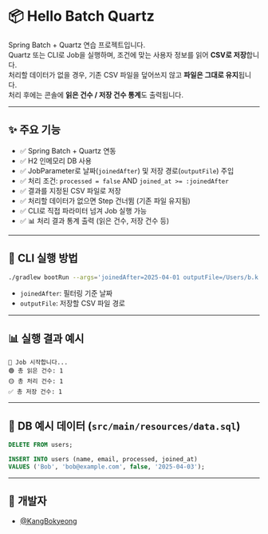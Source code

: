 # 📦 Hello Batch Quartz

Spring Batch + Quartz 연습 프로젝트입니다.  
Quartz 또는 CLI로 Job을 실행하며, 조건에 맞는 사용자 정보를 읽어 **CSV로 저장**합니다.  
처리할 데이터가 없을 경우, 기존 CSV 파일을 덮어쓰지 않고 **파일은 그대로 유지**됩니다.  
처리 후에는 콘솔에 **읽은 건수 / 저장 건수 통계**도 출력됩니다.

---

## ✨ 주요 기능

- ✅ Spring Batch + Quartz 연동
- ✅ H2 인메모리 DB 사용
- ✅ JobParameter로 날짜(`joinedAfter`) 및 저장 경로(`outputFile`) 주입
- ✅ 처리 조건: `processed = false` AND `joined_at >= :joinedAfter`
- ✅ 결과를 지정된 CSV 파일로 저장
- ✅ 처리할 데이터가 없으면 Step 건너뜀 (기존 파일 유지됨)
- ✅ CLI로 직접 파라미터 넘겨 Job 실행 가능
- ✅ 📊 처리 결과 통계 출력 (읽은 건수, 저장 건수 등)

---

## 🧪 CLI 실행 방법

```bash
./gradlew bootRun --args='joinedAfter=2025-04-01 outputFile=/Users/b.k.kang/Desktop/users.csv'
```

- `joinedAfter`: 필터링 기준 날짜
- `outputFile`: 저장할 CSV 파일 경로

---

## 📊 실행 결과 예시

```text
🚀 Job 시작합니다...
🟢 총 읽은 건수: 1
🟡 총 처리 건수: 1
✅ 총 저장 건수: 1
```

---

## 💾 DB 예시 데이터 (`src/main/resources/data.sql`)

```sql
DELETE FROM users;

INSERT INTO users (name, email, processed, joined_at)
VALUES ('Bob', 'bob@example.com', false, '2025-04-03');
```

---

## 👤 개발자

- [@KangBokyeong](https://github.com/KangBokyeong)
